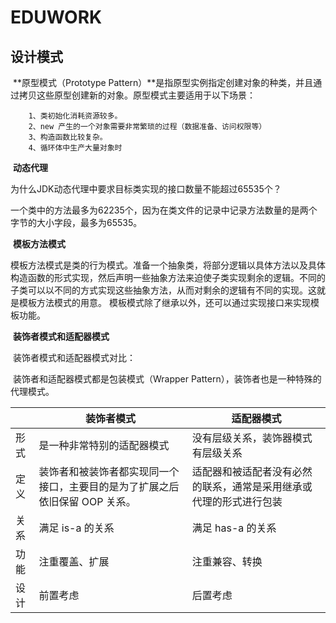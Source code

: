 # EDUWORK

## 设计模式

​	**原型模式（Prototype Pattern）**是指原型实例指定创建对象的种类，并且通过拷贝这些原型创建新的对象。原型模式主要适用于以下场景：

    	1、类初始化消耗资源较多。
    	2、new 产生的一个对象需要非常繁琐的过程（数据准备、访问权限等）
    	3、构造函数比较复杂。
    	4、循环体中生产大量对象时

​	**动态代理**

为什么JDK动态代理中要求目标类实现的接口数量不能超过65535个？

​		一个类中的方法最多为62235个，因为在类文件的记录中记录方法数量的是两个字节的大小字段，最多为65535。

​	**模板方法模式**

​	模板方法模式是类的行为模式。准备一个抽象类，将部分逻辑以具体方法以及具体构造函数的形式实现，然后声明一些抽象方法来迫使子类实现剩余的逻辑。不同的子类可以以不同的方式实现这些抽象方法，从而对剩余的逻辑有不同的实现。这就是模板方法模式的用意。 模板模式除了继承以外，还可以通过实现接口来实现模板功能。

​	**装饰者模式和适配器模式**

​	装饰者模式和适配器模式对比：

​	装饰者和适配器模式都是包装模式（Wrapper Pattern），装饰者也是一种特殊的代理模式。

|      | 装饰者模式                                                   | 适配器模式                                                   |
| ---- | ------------------------------------------------------------ | ------------------------------------------------------------ |
| 形式 | 是一种非常特别的适配器模式                                   | 没有层级关系，装饰器模式有层级关系                           |
| 定义 | 装饰者和被装饰者都实现同一个接口，主要目的是为了扩展之后依旧保留 OOP 关系。 | 适配器和被适配者没有必然的联系，通常是采用继承或代理的形式进行包装 |
| 关系 | 满足 is-a 的关系                                             | 满足 has-a 的关系                                            |
| 功能 | 注重覆盖、扩展                                               | 注重兼容、转换                                               |
| 设计 | 前置考虑                                                     | 后置考虑                                                     |


